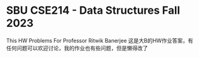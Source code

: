 # SBU CSE214 - Data Structures Fall 2023
This HW Problems For Professor Ritwik Banerjee
这是大B的HW作业答案，有任何问题可以欢迎讨论，我的作业也有些问题，但是懒得改了
